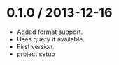 
0.1.0 / 2013-12-16 
==================

 * Added format support.
 * Uses query if available.
 * First version.
 * project setup

